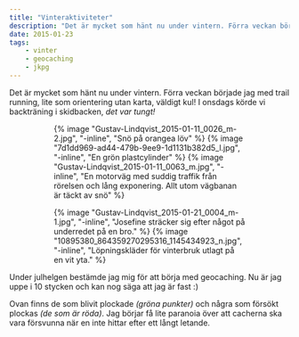 ```yaml
---
title: "Vinteraktiviteter"
description: "Det är mycket som hänt nu under vintern. Förra veckan började jag med trail running, lite som orientering utan karta, väldigt kul! I…"
date: 2015-01-23
tags:
    - vinter
    - geocaching
    - jkpg
---
```


Det är mycket som hänt nu under vintern. Förra veckan började jag med trail running, lite som orientering utan karta, väldigt kul! I onsdags körde vi backträning i skidbacken, *det var tungt!*

<figure class="gallery -wide">
	<figure class="gallery-row">
		{% image "Gustav-Lindqvist_2015-01-11_0026_m-2.jpg", "-inline", "Snö på orangea löv" %}
		{% image "7d1dd969-ad44-479b-9ee9-1d1131b382d5_l.jpg", "-inline", "En grön plastcylinder" %}
		{% image "Gustav-Lindqvist_2015-01-11_0063_m.jpg", "-inline", "En motorväg med suddig traffik från rörelsen och lång exponering. Allt utom vägbanan är täckt av snö" %}
	</figure>
	<figure class="gallery-row">
		{% image "Gustav-Lindqvist_2015-01-21_0004_m-1.jpg", "-inline", "Josefine sträcker sig efter något på underredet på en bro." %}
		{% image "10895380_864359270295316_1145434923_n.jpg", "-inline", "Löpningskläder för vinterbruk utlagt på en vit yta." %}
	</figure>
</figure>

Under julhelgen bestämde jag mig för att börja med geocaching. Nu är jag uppe i 10 stycken och kan nog säga att jag är fast :)

Ovan finns de som blivit plockade *(gröna punkter)* och några som försökt plockas *(de som är röda)*. Jag börjar få lite paranoia över att cacherna ska vara försvunna när en inte hittar efter ett långt letande.

